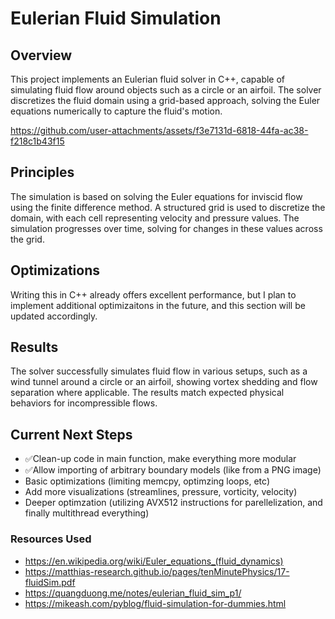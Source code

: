 # Eulerian Fluid Simulation

## Overview
This project implements an Eulerian fluid solver in C++, capable of simulating fluid flow around objects such as a circle or an airfoil. The solver discretizes the fluid domain using a grid-based approach, solving the Euler equations numerically to capture the fluid's motion.


https://github.com/user-attachments/assets/f3e7131d-6818-44fa-ac38-f218c1b43f15


## Principles
The simulation is based on solving the Euler equations for inviscid flow using the finite difference method. A structured grid is used to discretize the domain, with each cell representing velocity and pressure values. The simulation progresses over time, solving for changes in these values across the grid.

## Optimizations
Writing this in C++ already offers excellent performance, but I plan to implement additional optimizaitons in the future, and this section will be updated accordingly.

## Results
The solver successfully simulates fluid flow in various setups, such as a wind tunnel around a circle or an airfoil, showing vortex shedding and flow separation where applicable. The results match expected physical behaviors for incompressible flows.

## Current Next Steps
- ✅Clean-up code in main function, make everything more modular
- ✅Allow importing of arbitrary boundary models (like from a PNG image)
- Basic optimizations (limiting memcpy, optimzing loops, etc)
- Add more visualizations (streamlines, pressure, vorticity, velocity)
- Deeper optimzation (utilizing AVX512 instructions for parellelization, and finally multithread everything)

### Resources Used
- https://en.wikipedia.org/wiki/Euler_equations_(fluid_dynamics)
- https://matthias-research.github.io/pages/tenMinutePhysics/17-fluidSim.pdf
- https://quangduong.me/notes/eulerian_fluid_sim_p1/
- https://mikeash.com/pyblog/fluid-simulation-for-dummies.html
